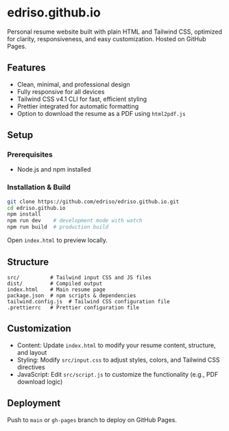 # edriso.github.io

Personal resume website built with plain HTML and Tailwind CSS, optimized for clarity, responsiveness, and easy customization. Hosted on GitHub Pages.

## Features

- Clean, minimal, and professional design
- Fully responsive for all devices
- Tailwind CSS v4.1 CLI for fast, efficient styling
- Prettier integrated for automatic formatting
- Option to download the resume as a PDF using `html2pdf.js`

## Setup

### Prerequisites

- Node.js and npm installed

### Installation & Build

```bash
git clone https://github.com/edriso/edriso.github.io.git
cd edriso.github.io
npm install
npm run dev    # development mode with watch
npm run build  # production build
```

Open `index.html` to preview locally.

## Structure

```
src/          # Tailwind input CSS and JS files
dist/         # Compiled output
index.html    # Main resume page
package.json  # npm scripts & dependencies
tailwind.config.js  # Tailwind CSS configuration file
.prettierrc   # Prettier configuration file
```

## Customization

- Content: Update `index.html` to modify your resume content, structure, and layout
- Styling: Modify `src/input.css` to adjust styles, colors, and Tailwind CSS directives
- JavaScript: Edit `src/script.js` to customize the functionality (e.g., PDF download logic)

## Deployment

Push to `main` or `gh-pages` branch to deploy on GitHub Pages.
